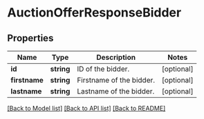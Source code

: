 # AuctionOfferResponseBidder

## Properties
Name | Type | Description | Notes
------------ | ------------- | ------------- | -------------
**id** | **string** | ID of the bidder. | [optional] 
**firstname** | **string** | Firstname of the bidder. | [optional] 
**lastname** | **string** | Lastname of the bidder. | [optional] 

[[Back to Model list]](../README.md#documentation-for-models) [[Back to API list]](../README.md#documentation-for-api-endpoints) [[Back to README]](../README.md)


